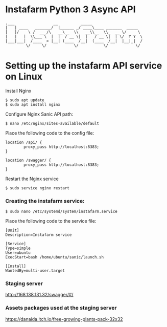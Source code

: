 # Instafarm Python 3 Async API

```
.___                 __          _____                      
|   | ____   _______/  |______ _/ ____\____ _______  _____  
|   |/    \ /  ___/\   __\__  \\   __\\__  \\_  __ \/     \ 
|   |   |  \\___ \  |  |  / __ \|  |   / __ \|  | \/  Y Y  \
|___|___|  /____  > |__| (____  /__|  (____  /__|  |__|_|  /
         \/     \/            \/           \/            \/
```

# Setting up the instafarm API service on Linux

Install Nginx
```
$ sudo apt update
$ sudo apt install nginx
```
Configure Nginx Sanic API path:
```
$ nano /etc/nginx/sites-available/default
```

Place the following code to the config file:
```
location /api/ {
        proxy_pass http://localhost:8383;
}

location /swagger/ {
        proxy_pass http://localhost:8383;
}
```
Restart the Nginx service
```
$ sudo service nginx restart
```

### Creating the instafarm service:
```
$ sudo nano /etc/systemd/system/instafarm.service
```
Place the following code to the service file:
```
[Unit]
Description=Instafarm service

[Service]
Type=simple
User=ubuntu
ExecStart=bash /home/ubuntu/sanic/launch.sh

[Install]
WantedBy=multi-user.target
```

### Staging server
http://168.138.131.32/swagger/#/

### Assets packages used at the staging server
https://danaida.itch.io/free-growing-plants-pack-32x32

